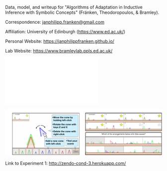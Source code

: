 Data, model, and writeup for "Algorithms of Adaptation in Inductive Inference with Symbolic Concepts" (Fränken, Theodoropoulos, & Bramley). 

Correspondence: janphilipp.franken@gmail.com

Affiliation: University of Edinburgh (https://www.ed.ac.uk/)

Personal Website: https://janphilippfranken.github.io/

Lab Website: https://www.bramleylab.ppls.ed.ac.uk/


![My Image](writeup/doc_source/img/fig_1_zendo.pdf)

<img src="/writeup/doc_source/img/fig_1_zendo.pdf" alt="Alt text" title="Optional title">

Link to Experiment 1: http://zendo-cond-3.herokuapp.com/




